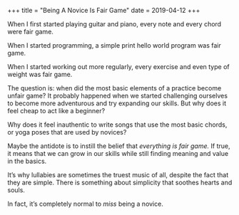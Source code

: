 +++
title = "Being A Novice Is Fair Game"
date = 2019-04-12
+++

When I first started playing guitar and piano, every note and every chord were fair game. 

When I started programming, a simple print hello world program was fair game. 

When I started working out more regularly, every exercise and even type of weight was fair game. 

The question is: when did the most basic elements of a practice become unfair game? It probably happened when we started challenging ourselves to become more adventurous and try expanding our skills. But why does it feel cheap to act like a beginner?

Why does it feel inauthentic to write songs that use the most basic chords, or yoga poses that are used by novices?

Maybe the antidote is to instill the belief that _everything is fair game._ If true, it means that we can grow in our skills while still finding meaning and value in the basics. 

It’s why lullabies are sometimes the truest music of all, despite the fact that they are simple. There is something about simplicity that soothes hearts and souls. 

In fact, it’s completely normal to _miss_ being a novice.